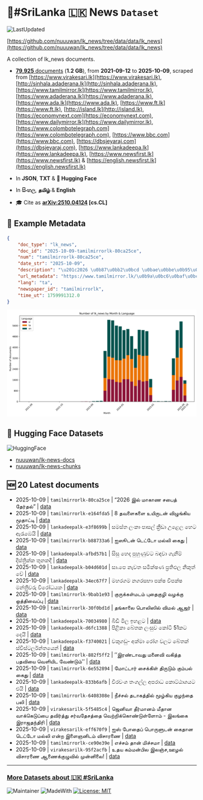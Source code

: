 # 📄#SriLanka 🇱🇰 News `Dataset`

![LastUpdated](https://img.shields.io/badge/last_updated-2025--10--09_12:23:18-green)

[https://github.com/nuuuwan/lk_news/tree/data/data/lk_news](https://github.com/nuuuwan/lk_news/tree/data/data/lk_news)

A collection of lk_news documents.

- [**79,925** documents](https://github.com/nuuuwan/lk_news/tree/data/data/lk_news) (**1.2 GB**), from **2021-09-12** to **2025-10-09**, scraped from [https://www.virakesari.lk](https://www.virakesari.lk), [http://sinhala.adaderana.lk](http://sinhala.adaderana.lk), [https://www.tamilmirror.lk](https://www.tamilmirror.lk), [https://www.adaderana.lk](https://www.adaderana.lk), [https://www.ada.lk](https://www.ada.lk), [https://www.ft.lk](https://www.ft.lk), [http://island.lk](http://island.lk), [https://economynext.com](https://economynext.com), [https://www.dailymirror.lk](https://www.dailymirror.lk), [https://www.colombotelegraph.com](https://www.colombotelegraph.com), [https://www.bbc.com](https://www.bbc.com), [https://dbsjeyaraj.com](https://dbsjeyaraj.com), [https://www.lankadeepa.lk](https://www.lankadeepa.lk), [https://www.newsfirst.lk](https://www.newsfirst.lk) & [https://english.newsfirst.lk](https://english.newsfirst.lk)

- In **JSON**, **TXT** & **🤗 Hugging Face**

- In **සිංහල**, **தமிழ்** & **English**

- 🎓 Cite as **[arXiv:2510.04124](https://arxiv.org/abs/2510.04124) [cs.CL]**

## 📝 Example Metadata

```json
{
    "doc_type": "lk_news",
    "doc_id": "2025-10-09-tamilmirrorlk-80ca25ce",
    "num": "tamilmirrorlk-80ca25ce",
    "date_str": "2025-10-09",
    "description": "\u201c2026 \u0b87\u0bb2\u0bcd \u0bae\u0bbe\u0b95\u0bbe\u0ba3 \u0b9a\u0baa\u0bc8\u0ba4\u0bcd \u0ba4\u0bc7\u0bb0\u0bcd\u0ba4\u0bb2\u0bcd\u201d",
    "url_metadata": "https://www.tamilmirror.lk/\u0b9a\u0bc6\u0baf\u0bcd\u0ba4\u0bbf\u0b95\u0bb3\u0bcd/2026-\u0b87\u0bb2\u0bcd-\u0bae\u0bbe\u0b95\u0bbe\u0ba3-\u0b9a\u0baa\u0bc8\u0ba4\u0bcd-\u0ba4\u0bc7\u0bb0\u0bcd\u0ba4\u0bb2\u0bcd/175-366019",
    "lang": "ta",
    "newspaper_id": "tamilmirrorlk",
    "time_ut": 1759991312.0
}
```

![Chart](https://raw.githubusercontent.com/nuuuwan/lk_news/refs/heads/data/data/lk_news/docs_by_month_and_lang.png)

## 🤗 Hugging Face Datasets

![HuggingFace](https://img.shields.io/badge/-HuggingFace-FDEE21?style=for-the-badge&logo=HuggingFace)

- [nuuuwan/lk-news-docs](https://huggingface.co/datasets/nuuuwan/lk-news-docs)
- [nuuuwan/lk-news-chunks](https://huggingface.co/datasets/nuuuwan/lk-news-chunks)

## 🆕 20 Latest documents

- 2025-10-09 | `tamilmirrorlk-80ca25ce` | “2026 இல் மாகாண சபைத் தேர்தல்” | [data](https://github.com/nuuuwan/lk_news/tree/data/data/lk_news/2020s/2025/2025-10-09-tamilmirrorlk-80ca25ce)
- 2025-10-09 | `tamilmirrorlk-e164fda5` | 8 தவளைகளை உயிருடன் விழுங்கிய மூதாட்டி | [data](https://github.com/nuuuwan/lk_news/tree/data/data/lk_news/2020s/2025/2025-10-09-tamilmirrorlk-e164fda5)
- 2025-10-09 | `lankadeepalk-e3f8699b` | සමස්ත ලංකා පාසල් ක්‍රීඩා උළෙල හෙට ඇරැඹෙයි | [data](https://github.com/nuuuwan/lk_news/tree/data/data/lk_news/2020s/2025/2025-10-09-lankadeepalk-e3f8699b)
- 2025-10-09 | `tamilmirrorlk-b88733a6` | ஐஸூடன் டெட்டோ மல்லி கைது | [data](https://github.com/nuuuwan/lk_news/tree/data/data/lk_news/2020s/2025/2025-10-09-tamilmirrorlk-b88733a6)
- 2025-10-09 | `lankadeepalk-afbd57b1` | සිසු හෙද පුහුණුවට බඳවා ගැනීම් දිස්ත්‍රික්ක තුනකදී | [data](https://github.com/nuuuwan/lk_news/tree/data/data/lk_news/2020s/2025/2025-10-09-lankadeepalk-afbd57b1)
- 2025-10-09 | `lankadeepalk-b04d601d` | සා.පෙ නැවත සමීක්ෂණ ප්‍රතිඵල නිකුත් වේ | [data](https://github.com/nuuuwan/lk_news/tree/data/data/lk_news/2020s/2025/2025-10-09-lankadeepalk-b04d601d)
- 2025-10-09 | `lankadeepalk-34ec67f7` | මහරගම නගරසභා පක්ෂ විපක්ෂ මන්ත්‍රීවරු විරෝධයක | [data](https://github.com/nuuuwan/lk_news/tree/data/data/lk_news/2020s/2025/2025-10-09-lankadeepalk-34ec67f7)
- 2025-10-09 | `tamilmirrorlk-9bab1e93` | குருக்கள்மடம் புதைகுழி வழக்கு ஒத்திவைப்பு | [data](https://github.com/nuuuwan/lk_news/tree/data/data/lk_news/2020s/2025/2025-10-09-tamilmirrorlk-9bab1e93)
- 2025-10-09 | `tamilmirrorlk-30f0bd1d` | தங்காலை பொலிஸில் விமல் ஆஜர் | [data](https://github.com/nuuuwan/lk_news/tree/data/data/lk_news/2020s/2025/2025-10-09-tamilmirrorlk-30f0bd1d)
- 2025-10-09 | `lankadeepalk-70034980` | බීඩී මිල ඉහළට | [data](https://github.com/nuuuwan/lk_news/tree/data/data/lk_news/2020s/2025/2025-10-09-lankadeepalk-70034980)
- 2025-10-09 | `lankadeepalk-d6fc1388` | පිළිකා බේතක ලංසුව කෝටි 51කට දෙයි | [data](https://github.com/nuuuwan/lk_news/tree/data/data/lk_news/2020s/2025/2025-10-09-lankadeepalk-d6fc1388)
- 2025-10-09 | `lankadeepalk-f3740021` | වකුගඩු- අක්මා රෝග වලට බේතක් ස්විස්ටර්ලන්තයෙන් | [data](https://github.com/nuuuwan/lk_news/tree/data/data/lk_news/2020s/2025/2025-10-09-lankadeepalk-f3740021)
- 2025-10-09 | `tamilmirrorlk-882f5ff2` | ’’இரண்டாவது மனைவி வகித்த பதவியை வெளியிட வேண்டும்’’ | [data](https://github.com/nuuuwan/lk_news/tree/data/data/lk_news/2020s/2025/2025-10-09-tamilmirrorlk-882f5ff2)
- 2025-10-09 | `tamilmirrorlk-6e552894` | மோட்டார் சைக்கிள் திருடும் கும்பல் கைது | [data](https://github.com/nuuuwan/lk_news/tree/data/data/lk_news/2020s/2025/2025-10-09-tamilmirrorlk-6e552894)
- 2025-10-09 | `lankadeepalk-833b6afb` | වීරවංශ තංගල්ල අපරාධ කොට්ඨාශයට එයි | [data](https://github.com/nuuuwan/lk_news/tree/data/data/lk_news/2020s/2025/2025-10-09-lankadeepalk-833b6afb)
- 2025-10-09 | `tamilmirrorlk-6408308e` | நீச்சல் தடாகத்தில் மூழ்கிய குழந்தை பலி | [data](https://github.com/nuuuwan/lk_news/tree/data/data/lk_news/2020s/2025/2025-10-09-tamilmirrorlk-6408308e)
- 2025-10-09 | `virakesarilk-5f5485c4` | ஜெனிவா தீர்மானம் மீதான வாக்கெடுப்பை தவிர்த்து சர்வதேசத்தை வெற்றிக்கொண்டுள்ளோம் - இலங்கை இராஜதந்திரி | [data](https://github.com/nuuuwan/lk_news/tree/data/data/lk_news/2020s/2025/2025-10-09-virakesarilk-5f5485c4)
- 2025-10-09 | `virakesarilk-eff670f9` | ஐஸ் போதைப் பொருளுடன் கைதான டெட்டோ மல்லி   என்ற  இளைஞனிடம் விசாரணை | [data](https://github.com/nuuuwan/lk_news/tree/data/data/lk_news/2020s/2025/2025-10-09-virakesarilk-eff670f9)
- 2025-10-09 | `tamilmirrorlk-ce90e39e` | எச்சம் தான் மிச்சமா | [data](https://github.com/nuuuwan/lk_news/tree/data/data/lk_news/2020s/2025/2025-10-09-tamilmirrorlk-ce90e39e)
- 2025-10-09 | `virakesarilk-95f2acfb` | உதய கம்மன்பில இலஞ்ச,ஊழல் விசாரணை ஆணைக்குழுவில் முன்னிலை! | [data](https://github.com/nuuuwan/lk_news/tree/data/data/lk_news/2020s/2025/2025-10-09-virakesarilk-95f2acfb)

---

### [More Datasets about 🇱🇰 #SriLanka](https://github.com/nuuuwan/lk_datasets)

![Maintainer](https://img.shields.io/badge/maintainer-nuuuwan-red)
![MadeWith](https://img.shields.io/badge/made_with-python-blue)
[![License: MIT](https://img.shields.io/badge/License-MIT-yellow.svg)](https://opensource.org/licenses/MIT)
